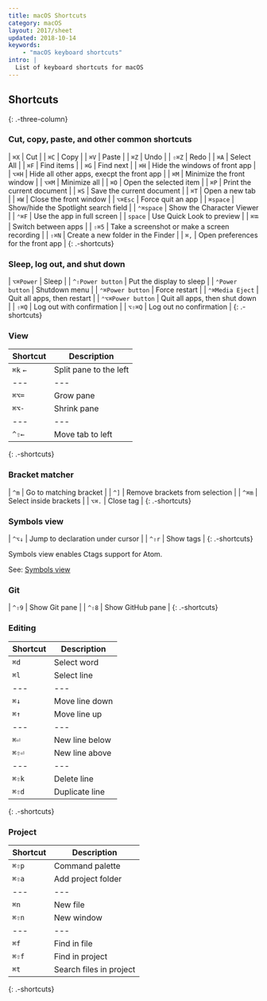 ```yaml
---
title: macOS Shortcuts
category: macOS
layout: 2017/sheet
updated: 2018-10-14
keywords:
    - "macOS keyboard shortcuts"
intro: |
  List of keyboard shortcuts for macOS
---
```


Shortcuts
---------
{: .-three-column}

### Cut, copy, paste, and other common shortcuts

| `⌘X` | Cut |
| `⌘C` | Copy |
| `⌘V` | Paste |
| `⌘Z` | Undo |
| `⇧⌘Z` | Redo |
| `⌘A` | Select All |
| `⌘F` | Find items |
| `⌘G` | Find next |
| `⌘H` | Hide the windows of front app |
| `⌥⌘H` | Hide all other apps, execpt the front app |
| `⌘M` | Minimize the front window |
| `⌥⌘M` | Minimize all |
| `⌘O` | Open the selected item |
| `⌘P` | Print the current document |
| `⌘S` | Save the current document |
| `⌘T` | Open a new tab |
| `⌘W` | Close the front window |
| `⌥⌘Esc` | Force quit an app |
| `⌘space` | Show/hide the Spotlight search field |
| `⌃⌘space` | Show the Character Viewer |
| `⌃⌘F` | Use the app in full screen |
| `space` | Use Quick Look to preview |
| `⌘⭾` | Switch between apps |
| `⇧⌘5` | Take a screenshot or make a screen recording |
| `⇧⌘N` | Create a new folder in the Finder |
| `⌘,` | Open preferences for the front app |
{: .-shortcuts}

### Sleep, log out, and shut down

| `⌥⌘Power` | Sleep |
| `^⇧Power button` | Put the display to sleep |
| `⌃Power button` | Shutdown menu |
| `⌃⌘Power button` | Force restart |
| `⌃⌘Media Eject` | Quit all apps, then restart |
| `⌃⌥⌘Power button` | Quit all apps, then shut down |
| `⇧⌘Q` | Log out with confirmation | 
| `⌥⇧⌘Q` | Log out no confirmation |
{: .-shortcuts}

### View

| Shortcut | Description |
| --- | --- |
| `⌘k` `←` | Split pane to the left |
| --- | --- |
| `⌘⌥=` | Grow pane |
| `⌘⌥-` | Shrink pane |
| --- | --- |
| `^⇧←` | Move tab to left |
{: .-shortcuts}

### Bracket matcher

| `^m` | Go to matching bracket |
| `^]` | Remove brackets from selection |
| `^⌘m` | Select inside brackets |
| `⌥⌘.` | Close tag |
{: .-shortcuts}

### Symbols view

| `^⌥↓` | Jump to declaration under cursor |
| `^⇧r` | Show tags |
{: .-shortcuts}

Symbols view enables Ctags support for Atom.

See: [Symbols view](https://atom.io/packages/symbols-view)

### Git

| `^⇧9` | Show Git pane |
| `^⇧8` | Show GitHub pane |
{: .-shortcuts}

### Editing

| Shortcut | Description
| ---      | ---
| `⌘d`     | Select word
| `⌘l`     | Select line
| ---      | ---
| `⌘↓`     | Move line down
| `⌘↑`     | Move line up
| ---      | ---
| `⌘⏎`     | New line below
| `⌘⇧⏎`    | New line above
| ---      | ---
| `⌘⇧k`    | Delete line
| `⌘⇧d`    | Duplicate line
{: .-shortcuts}

### Project

| Shortcut | Description
| ---      | ---
| `⌘⇧p`    | Command palette
| `⌘⇧a`    | Add project folder
| ---      | ---
| `⌘n`     | New file
| `⌘⇧n`    | New window
| ---      | ---
| `⌘f`     | Find in file
| `⌘⇧f`    | Find in project
| `⌘t`     | Search files in project
{: .-shortcuts}